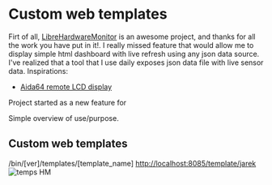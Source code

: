 # Custom web templates
Firt of all, [LibreHardwareMonitor](https://github.com/LibreHardwareMonitor/LibreHardwareMonitor) is an awesome project, and thanks for all the work you have put in it!.
I really missed feature that would allow me to display simple html dashboard with live refresh using any json data source. I've realized that a tool that I use daily exposes json data file with live sensor data.
Inspirations:
* [Aida64 remote LCD display](https://forums.aida64.com/topic/2636-remotesensor-lcd-for-smartphones-and-tablets/)

Project started as a new feature for 

Simple overview of use/purpose.

## Custom web templates
/bin/[ver]/templates/[template_name]
[http://localhost:8085/template/jarek](http://localhost:8085/template/jarek)
![temps HM](https://user-images.githubusercontent.com/179938/207020005-473bc526-d060-4e30-ac90-f53aad890eda.gif)
